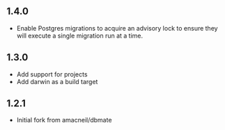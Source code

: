 ## 1.4.0

* Enable Postgres migrations to acquire an advisory lock to ensure they will
  execute a single migration run at a time.

## 1.3.0

* Add support for projects
* Add darwin as a build target

## 1.2.1

* Initial fork from amacneil/dbmate
